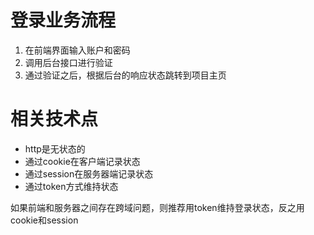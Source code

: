 # 登录业务流程
1. 在前端界面输入账户和密码
2. 调用后台接口进行验证
3. 通过验证之后，根据后台的响应状态跳转到项目主页

# 相关技术点
- http是无状态的
- 通过cookie在客户端记录状态
- 通过session在服务器端记录状态
- 通过token方式维持状态

如果前端和服务器之间存在跨域问题，则推荐用token维持登录状态，反之用cookie和session